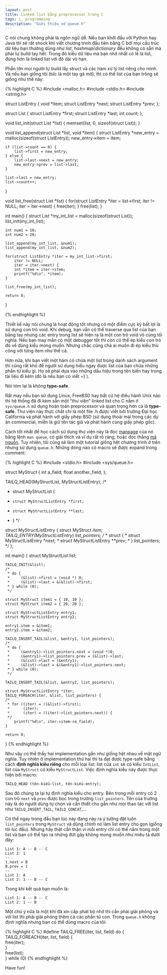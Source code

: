 ```yaml
---
layout: post
title: Linked list bằng preprocessor trong C
tags: c, programming
description: "Giới thiệu về queue.h"
---
```


C nói chung không phải là ngôn ngữ dễ. Nếu bạn khởi đầu với Python hay Java thì sẽ rất shock khi viết chương trình đầu tiên bằng C bởi mọi cấu trúc dữ liệu bạn thường dùng như *list*, *hashmap*/*dictionary* đều không có sẵn mà phải tự build tay hết. Trong đó kiểu dữ liệu mà bạn nhớ nhất có lẽ là list, đúng hơn là linked list với độ dài vô hạn.

Phần lớn mọi người tự build lấy struct và các hàm xử lý list riêng cho mình. Và nếu bạn giống tôi (tức là một tay gà mờ), thì có thể list của bạn trông sẽ giống như thế này:

{% highlight C %}
#include <malloc.h>
#include <stdio.h>
#include <string.h>

struct ListEntry {
    void *item;
    struct ListEntry *next;
    struct ListEntry *prev;
};

struct List {
    struct ListEntry *first;
    struct ListEntry *last;
    int count;
};

void list_init(struct List *list) {
    memset(list, 0, sizeof(struct List));
}

void list_append(struct List *list, void *item) {
    struct ListEntry *new_entry = malloc(sizeof(struct ListEntry));
    new_entry->item = item;

    if (list->count == 0) {
        list->first = new_entry;
    } else {
        list->last->next = new_entry;
        new_entry->prev = list->last;
    }

    list->last = new_entry;
    list->count++;
}

void list_free(struct List *list) {
    for(struct ListEntry *iter = list->first;
        iter != NULL;
        iter = iter->next) {
        free(iter);
    }
    free(list);
}

int main() {
    struct List *my_int_list = malloc(sizeof(struct List));
    list_init(my_int_list);

    int num1 = 10;
    int num2 = 20;

    list_append(my_int_list, &num1);
    list_append(my_int_list, &num2);

    for(struct ListEntry *iter = my_int_list->first;
        iter != NULL;
        iter = iter->next) {
        int *item = iter->item;
        printf("%d\n", *item);
    }

    list_free(my_int_list);

    return 0;
}

{% endhighlight %}

Thiết kế này nói chung là hoạt động tốt nhưng có một điểm cực kỳ bất lợi là sử dụng con trỏ void. Khi debug, bạn vẫn có thể traverse qua list của bạn bằng tay nhưng các entry trong list sẽ hiện ra là một con trỏ void vô cùng tối nghĩa. Nếu bạn may mắn có một debugger tốt thì còn có thể ép kiểu con trỏ đó về đúng kiểu mong muốn. Nhưng chắc cũng chả ai muốn đi ép kiểu thủ công với từng item như thế cả.

Hơn nữa, khi bạn viết một hàm có chứa một list trong danh sách argument thì cũng rất khó để người sử dụng hiểu ngay được list của bạn chứa những phần tử kiểu gì. Họ sẽ phải dựa vào những dấu hiệu trong tên biến hay trong tài liệu đi kèm (đó là nếu bạn có viết =) ).

Nói tóm lại là không **type-safe**.

Rất may nếu bạn sử dụng Linux, FreeBSD hay bất cứ hệ điều hành Unix nào thì hệ thống đã đi kèm sẵn một "thư viện" linked list cho C nằm ở `sys/queue.h` sử dụng hoàn toàn preprocessor và quan trọng hơn cả là **type-safe**. Thư viện này thực chất chỉ là một file .h được viết bởi trường Đại học California và phát hành với giấy phép BSD (sử dụng thoải mái trong các dự án commercial, miễn là giữ tên tác giả và phát hành cùng giấy phép gốc).

Cách tốt nhất để học cách sử dụng thư viện này là đọc [manpage][2] của nó bằng lệnh `man queue`, có giải thích và ví dụ rất rõ ràng, hoặc đọc thẳng [mã nguồn][1]. Tuy nhiên, tôi cũng sẽ làm một tutorial giống hệt chương trình ở trên nhưng sử dụng `queue.h`. Những dòng nào có macro sẽ được expand trong comment:

[1]: http://fxr.watson.org/fxr/source/sys/queue.h
[2]: http://www.freebsd.org/cgi/man.cgi?query=queue

{% highlight C %}
#include <stdio.h>
#include <sys/queue.h>

struct MyStruct {
    int a_field;
    float another_field;
};

TAILQ_HEAD(MyStructList, MyStructListEntry);
/*
 * struct MyStructList {
 *     struct MyStructListEntry *first;
 *     struct MyStructListEntry **last;
 * }
 */

struct MyStructListEntry {
    struct MyStruct *item;
    TAILQ_ENTRY(MyStructListEntry) list_pointers;
    /*
     * struct {
     *     struct MyStructListEntry *next;
     *     struct MyStructListEntry **prev;
     * } list_pointers;
     */
};

int main()
{
    struct MyStructList list;

    TAILQ_INIT(&list);
    /*
     * do {
     *     (&list)->first = (void *) 0;
     *     (&list)->last = &(&list)->first;
     * } while (0);
     */

    struct MyStruct item1 = { 10, 10 };
    struct MyStruct item2 = { 20, 20 };

    struct MyStructListEntry entry1;
    struct MyStructListEntry entry2;

    entry1.item = &item1;
    entry2.item = &item2;

    TAILQ_INSERT_TAIL(&list, &entry1, list_pointers);
    /*
     * do {
     *     (&entry1)->list_pointers.next = (void *)0;
     *     (&entry1)->list_pointers.prev = (&list)->last;
     *     (&list)->last = (&entry1);
     *     (&list)->last = &(&entry1)->list_pointers.next;
     * } while (0);
     */

    TAILQ_INSERT_TAIL(&list, &entry2, list_pointers);

    struct MyStructListEntry *iter;
    TAILQ_FOREACH(iter, &list, list_pointers) {
    /*
     * for ((iter) = ((&list)->first);
     *      (iter);
     *      (iter) = ((iter)->list_pointers.next)) {
     */
        printf("%d\n", iter->item->a_field);
    }

    return 0;
}
{% endhighlight %}

Như vậy có thể thấy hai implementation gần như giống hệt nhau về mặt ngữ nghĩa. Tuy nhiên ở implementation thứ hai thì ta đạt được type-safe bằng cách **định nghĩa kiểu riêng** cho mỗi loại list: list của `int` sẽ có kiểu `IntList`, list của `MyStruct` có kiểu `MyStructList`. Việc định nghĩa kiểu này được thực hiện bởi macro:

```
TAILQ_HEAD (tên-kiểu-list, tên-kiểu-entry);
```

Sau đó chúng ta lại tự định nghĩa kiểu cho entry. Bên trong mỗi entry có 2 con trỏ `next` và `prev` được bọc trong trường `list_pointers`. Tên của trường này là do người dùng tự chọn và cần thiết cho gần như mọi thao tác với list như `TAILQ_INSERT_TAIL`, `TAILQ_CONCAT`,...

Có thể ngay trong đầu bạn lúc này đang nảy ra ý tưởng đặt luôn `list_pointers` trong `MyStruct` và dùng chính nó làm list entry cho gọn (giống tôi lúc đầu). Nhưng hãy thật cẩn thận vì mỗi entry chỉ có thể nằm trong một list và  bạn có thể tạo ra những đứt gãy không mong muốn như miêu tả dưới đây:

```
List 1: A -- B -- C
List 2: 1
--
1.next = B
B.prev = 1
--
List 1: A
List 2: 1 -- B -- C
```

Trong khi kết quả bạn muốn là:

```
List 1: A -- B -- C
List 2: 1 -- B
```

Một chú ý nữa là một khi đã xin cấp phát bộ nhớ thì cần phải giải phóng và với list thì phải giải phóng thêm cả các phần tử con. Trong `queue.h` không định nghĩa nhưng bạn có thể dùng macro của tôi:

{% highlight C %}
#define TAILQ_FREE(iter, list, field) do {  \
    TAILQ_FOREACH(iter, list, field) {      \
        free(iter);                         \
    }                                       \
    free(list);                             \
} while (0)
{% endhighlight %}

Have fun!
